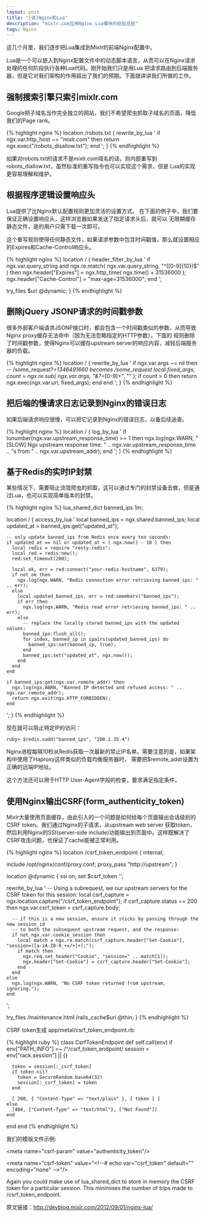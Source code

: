 ```yaml
---
layout: post
title: "[译]Nginx和Lua"
description: "mixlr.com应用Nginx Lua模块的经验总结"
tags: Nginx
---
```


这几个月里，我们逐步把Lua集成到Mixlr的前端Nginx配置中。

Lua是一个可以嵌入到Nginx配置文件中的动态脚本语言，从而可以在Nginx请求处理的任何阶段执行各种Lua代码。刚开始我们只是用Lua
把请求路由到后端服务器，但是它对我们架构的作用超出了我们的预期。下面就讲讲我们所做的工作。

## 强制搜索引擎只索引mixlr.com

Google把子域名当作完全独立的网站，我们不希望爬虫抓取子域名的页面，降低我们的Page rank。

{% highlight nginx %}
location /robots.txt {
  rewrite_by_lua '
    if ngx.var.http_host ~= "mixlr.com" then
      return ngx.exec("/robots_disallow.txt");
    end
  ';
}
{% endhighlight %}

如果对robots.txt的请求不是mixlr.com域名的话，则内部重写到robots_diallow.txt，虽然标准的重写指令也可以实现这个需求，但是
Lua的实现更容易理解和维护。

## 根据程序逻辑设置响应头

Lua提供了比Nginx默认配置规则更加灵活的设置方式。 在下面的例子中，我们要保证正确设置响应头，这样浏览器如果发送了指定请求头后，就可以
无限期缓存静态文件，是的用户只需下载一次即可。

这个重写规则使得任何静态文件，如果请求参数中包含时间戳值，那么就设置相应的Expires和Cache-Control响应头。

{% highlight nginx %}
location / {
  header_filter_by_lua '
    if ngx.var.query_string and ngx.re.match( ngx.var.query_string, "^([0-9]{10})$" ) then
      ngx.header["Expires"] = ngx.http_time( ngx.time() + 31536000 ); 
      ngx.header["Cache-Control"] = "max-age=31536000";
    end
  ';

  try_files $uri @dynamic;
}
{% endhighlight %}

## 删除jQuery JSONP请求的时间戳参数

很多外部客户端请求JSONP接口时，都会包含一个时间戳类似的参数，从而导致Nginx proxy缓存无法命中（因为无法忽略指定的HTTP参数）。下面的
规则删除了时间戳参数，使得Nginx可以缓存upstream server的响应内容，减轻后端服务器的负载。

{% highlight nginx %}
location / {
  rewrite_by_lua '
    if ngx.var.args ~= nil then
      -- /some_request?_=1346491660 becomes /some_request
      local fixed_args, count = ngx.re.sub( ngx.var.args, "&?_=[0-9]+", "" );
      if count > 0 then
        return ngx.exec(ngx.var.uri, fixed_args);
      end
    end
  ';
}
{% endhighlight %}

## 把后端的慢请求日志记录到Nginx的错误日志

如果后端请求响应很慢，可以把它记录到Nginx的错误日志，以备后续追查。

{% highlight nginx %}
location / {
  log_by_lua '
    if tonumber(ngx.var.upstream_response_time) >= 1 then
      ngx.log(ngx.WARN, "[SLOW] Ngx upstream response time: " .. ngx.var.upstream_response_time .. "s from " .. ngx.var.upstream_addr);
    end
  ';
}
{% endhighlight %}

## 基于Redis的实时IP封禁

某些情况下，需要阻止流氓爬虫的抓取，这可以通过专门的封禁设备去做，但是通过Lua，也可以实现简单版本的封禁。

{% highlight nginx %}
lua_shared_dict banned_ips 1m; 

location / {
  access_by_lua '
    local banned_ips = ngx.shared.banned_ips;
    local updated_at = banned_ips:get("updated_at");

    -- only update banned_ips from Redis once every ten seconds:
    if updated_at == nil or updated_at < ( ngx.now() - 10 ) then
      local redis = require "resty.redis";
      local red = redis:new();
      red:set_timeout(200);

      local ok, err = red:connect("your-redis-hostname", 6379);
      if not ok then
        ngx.log(ngx.WARN, "Redis connection error retrieving banned_ips: " .. err);
      else
        local updated_banned_ips, err = red:smembers("banned_ips");
        if err then
          ngx.log(ngx.WARN, "Redis read error retrieving banned_ips: " .. err);
        else
          -- replace the locally stored banned_ips with the updated values:
          banned_ips:flush_all();
          for index, banned_ip in ipairs(updated_banned_ips) do
            banned_ips:set(banned_ip, true);
          end
          banned_ips:set("updated_at", ngx.now());
        end
      end
    end

    if banned_ips:get(ngx.var.remote_addr) then
      ngx.log(ngx.WARN, "Banned IP detected and refused access: " .. ngx.var.remote_addr);
      return ngx.exit(ngx.HTTP_FORBIDDEN);
    end
  ';
}
{% endhighlight %}

现在就可以阻止特定IP的访问：

	ruby> $redis.sadd("banned_ips", "200.1.35.4")

Nginx进程每隔10秒从Redis获取一次最新的禁止IP名单。需要注意的是，如果架构中使用了Haproxy这样类似的负载均衡服务器时，
需要把$remote_addr设置为正确的远端IP地址。

这个方法还可以用于HTTP User-Agent字段的检查，要求满足指定条件。

## 使用Nginx输出CSRF(form_authenticity_token)

Mixlr大量使用页面缓存，由此引入的一个问题是如何给每个页面输出会话级别的CSRF token。我们通过Nginx的子请求，从upstream web server
获取token，然后利用Nginx的SSI(server-side include)功能输出到页面中。这样既解决了CSRF攻击问题，也保证了cache能被正常利用。

{% highlight nginx %}
location /csrf_token_endpoint {
  internal;
   
  include /opt/nginx/conf/proxy.conf;
  proxy_pass "http://upstream";
}

location @dynamic {
  ssi on;
  set $csrf_token '';

  rewrite_by_lua '
    -- Using a subrequest, we our upstream servers for the CSRF token for this session:
    local csrf_capture = ngx.location.capture("/csrf_token_endpoint");
    if csrf_capture.status == 200 then
      ngx.var.csrf_token = csrf_capture.body;

      -- if this is a new session, ensure it sticks by passing through the new session_id
      -- to both the subsequent upstream request, and the response:
      if not ngx.var.cookie_session then
        local match = ngx.re.match(csrf_capture.header["Set-Cookie"], "session=([a-zA-Z0-9_+=/+]+);");
        if match then
          ngx.req.set_header("Cookie", "session=" .. match[1]);
          ngx.header["Set-Cookie"] = csrf_capture.header["Set-Cookie"]; 
        end
      end
    else
      ngx.log(ngx.WARN, "No CSRF token returned from upstream, ignoring.");
    end
  ';

  try_files /maintenance.html /rails_cache$uri @thin;
}
{% endhighlight %}

CSRF token生成 app/metal/csrf_token_endpoint.rb:

{% highlight ruby %}
class CsrfTokenEndpoint
  def self.call(env)
    if env["PATH_INFO"] =~ /^\/csrf_token_endpoint/
      session = env["rack.session"] || {}

      token = session[:_csrf_token]
      if token.nil?
        token = SecureRandom.base64(32)
        session[:_csrf_token] = token
      end

      [ 200, { "Content-Type" => "text/plain" }, [ token ] ]
    else      
      [404, {"Content-Type" => "text/html"}, ["Not Found"]]
    end
  end
end
{% endhighlight %}

我们的模版文件示例:

&lt;meta name="csrf-param" value="authenticity_token"/&gt;

&lt;meta name="csrf-token" value="&lt;!--# echo var="csrf_token" default="" encoding="none" --&gt;"/&gt;

Again you could make use of lua_shared_dict to store in memory the CSRF token for a particular session. This minimises the number of trips made to /csrf_token_endpoint.

原文链接：<http://devblog.mixlr.com/2012/09/01/nginx-lua/>